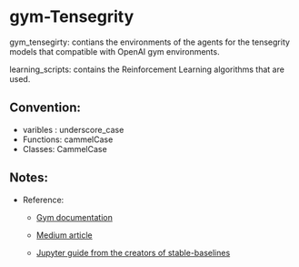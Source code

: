 # gym-Tensegrity

gym_tensegirty: contians the environments of the agents for the tensegrity models that compatible with OpenAI gym environments.

learning_scripts: contains the Reinforcement Learning algorithms that are used.



## Convention:

* varibles : underscore_case
* Functions: cammelCase
* Classes: CammelCase

## Notes:

- Reference:
    * [Gym documentation](https://github.com/openai/gym/blob/master/docs/creating-environments.md)
    
    * [Medium article](https://towardsdatascience.com/creating-a-custom-openai-gym-environment-for-stock-trading-be532be3910e)

    * [Jupyter guide from the creators of stable-baselines](https://github.com/araffin/rl-tutorial-jnrr19/blob/master/5_custom_gym_env.ipynb)
    
